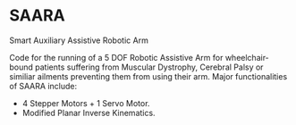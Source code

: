 # SAARA
Smart Auxiliary Assistive Robotic Arm

Code for the running of a 5 DOF Robotic Assistive Arm for wheelchair-bound patients suffering from Muscular Dystrophy, Cerebral Palsy or similiar ailments preventing them from using their arm. Major functionalities of SAARA include: 

 - 4 Stepper Motors + 1 Servo Motor. 
 - Modified Planar Inverse Kinematics. 
 
